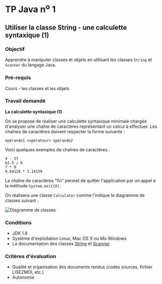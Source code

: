# TP Java n<sup>o</sup> 1

## Utiliser la classe String - une calculette syntaxique (1)

### Objectif
Apprendre à manipuler classes et objets en utilisant les classes `String` et `Scanner` du langage Java.

### Pré-requis
Cours - les classes et les objets

### Travail demandé

**La calculette syntaxique (1)**  

On se propose de réaliser une calculette syntaxique minimale chargée d'analyser une chaîne de caractères représentant un calcul à effectuer.
Les chaînes de caractères doivent respecter la forme suivante :

```opérande1 <opérateur> opérande2```

Voici quelques exemples de chaînes de caractères :

```
4 - 27
62.5 / 0
7 * 9
0.64128 * 3.14159
```

La chaîne de caractères "fin" permet de quitter l'application par un appel à la méthode `System.exit(0)`.

On réalisera une classe `Calculator` comme l'indique le diagramme de classes suivant :

![Diagramme de classes](tp01/classes.png)

### Conditions
*   JDK 1.8
*   Système d'exploitation Linux, Mac OS X ou Ms-Windows
*   La documentation des classes [String](https://docs.oracle.com/javase/1.5.0/docs/api/java/lang/String.html) et [Scanner](https://docs.oracle.com/javase/1.5.0/docs/api/java/util/Scanner.html)

### Critères d'évaluation
*   Qualité et organisation des documents rendus (codes sources, fichier LISEZMOI, etc.)
*   Autonomie
